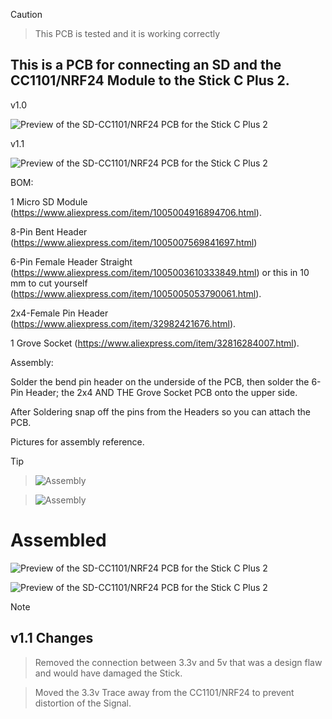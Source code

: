> [!CAUTION]

> This PCB is tested and it is working correctly

## This is a PCB for connecting an SD and the CC1101/NRF24 Module to the Stick C Plus 2.

v1.0

![Preview of the SD-CC1101/NRF24 PCB for the Stick C Plus 2](/Stick_C_Plus_2/M5Stick_C_Plus_2_SD+CC1101/Pics/Stick_SD_CC1101_v1.0.png)

v1.1

![Preview of the SD-CC1101/NRF24 PCB for the Stick C Plus 2](/Stick_C_Plus_2/M5Stick_C_Plus_2_SD+CC1101/Pics/Stick_SD_CC1101_v1.1.png)

BOM:

1 Micro SD Module (https://www.aliexpress.com/item/1005004916894706.html).

8-Pin Bent Header (https://www.aliexpress.com/item/1005007569841697.html)

6-Pin Female Header Straight (https://www.aliexpress.com/item/1005003610333849.html) or this in 10 mm to cut yourself (https://www.aliexpress.com/item/1005005053790061.html).

2x4-Female Pin Header (https://www.aliexpress.com/item/32982421676.html).

1 Grove Socket (https://www.aliexpress.com/item/32816284007.html).

Assembly:

Solder the bend pin header on the underside of the PCB, then solder the 6-Pin Header; the 2x4 AND THE Grove Socket PCB onto the upper side.

After Soldering snap off the pins from the Headers so you can attach the PCB.

Pictures for assembly reference.

> [!TIP]

> ![Assembly](/Stick_C_Plus_2/M5Stick_C_Plus_2_SD+CC1101/Pics/Stick_SD_CC_NRF_Assembly_1.jpg)

> ![Assembly](/Stick_C_Plus_2/M5Stick_C_Plus_2_SD+CC1101/Pics/Stick_SD_CC_NRF_Assembly_2.jpg)

# Assembled

![Preview of the SD-CC1101/NRF24 PCB for the Stick C Plus 2](/Stick_C_Plus_2/M5Stick_C_Plus_2_SD+CC1101/Pics/Assembled_Back.jpg)

![Preview of the SD-CC1101/NRF24 PCB for the Stick C Plus 2](/Stick_C_Plus_2/M5Stick_C_Plus_2_SD+CC1101/Pics/Assembled_Front.jpg)

> [!NOTE]

## v1.1 Changes

> Removed the connection between 3.3v and 5v that was a design flaw and would have damaged the Stick.

> Moved the 3.3v Trace away from the CC1101/NRF24 to prevent distortion of the Signal.
